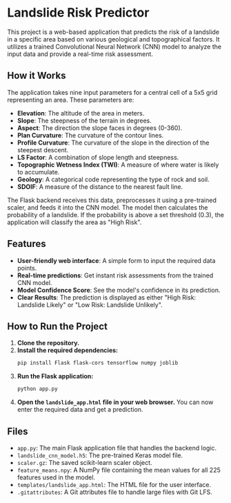 # Landslide Risk Predictor

This project is a web-based application that predicts the risk of a landslide in a specific area based on various geological and topographical factors. It utilizes a trained Convolutional Neural Network (CNN) model to analyze the input data and provide a real-time risk assessment.

## How it Works

The application takes nine input parameters for a central cell of a 5x5 grid representing an area. These parameters are:

* **Elevation**: The altitude of the area in meters.
* **Slope**: The steepness of the terrain in degrees.
* **Aspect**: The direction the slope faces in degrees (0-360).
* **Plan Curvature**: The curvature of the contour lines.
* **Profile Curvature**: The curvature of the slope in the direction of the steepest descent.
* **LS Factor**: A combination of slope length and steepness.
* **Topographic Wetness Index (TWI)**: A measure of where water is likely to accumulate.
* **Geology**: A categorical code representing the type of rock and soil.
* **SDOIF**: A measure of the distance to the nearest fault line.

The Flask backend receives this data, preprocesses it using a pre-trained scaler, and feeds it into the CNN model. The model then calculates the probability of a landslide. If the probability is above a set threshold (0.3), the application will classify the area as "High Risk".

## Features

* **User-friendly web interface**: A simple form to input the required data points.
* **Real-time predictions**: Get instant risk assessments from the trained CNN model.
* **Model Confidence Score**: See the model's confidence in its prediction.
* **Clear Results**: The prediction is displayed as either "High Risk: Landslide Likely" or "Low Risk: Landslide Unlikely".

## How to Run the Project

1.  **Clone the repository.**
2.  **Install the required dependencies:**
    ```bash
    pip install Flask flask-cors tensorflow numpy joblib
    ```
3.  **Run the Flask application:**
    ```bash
    python app.py
    ```
4.  **Open the `landslide_app.html` file in your web browser.** You can now enter the required data and get a prediction.

## Files

* `app.py`: The main Flask application file that handles the backend logic.
* `landslide_cnn_model.h5`: The pre-trained Keras model file.
* `scaler.gz`: The saved scikit-learn scaler object.
* `feature_means.npy`: A NumPy file containing the mean values for all 225 features used in the model.
* `templates/landslide_app.html`: The HTML file for the user interface.
* `.gitattributes`: A Git attributes file to handle large files with Git LFS.

